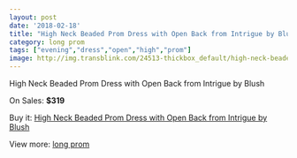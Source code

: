 ```yaml
---
layout: post
date: '2018-02-18'
title: "High Neck Beaded Prom Dress with Open Back from Intrigue by Blush"
category: long prom
tags: ["evening","dress","open","high","prom"]
image: http://img.transblink.com/24513-thickbox_default/high-neck-beaded-prom-dress-with-open-back-from-intrigue-by-blush.jpg
---
```

High Neck Beaded Prom Dress with Open Back from Intrigue by Blush

On Sales: **$319**
<a href="https://www.transblink.com/en/long-prom/7745-high-neck-beaded-prom-dress-with-open-back-from-intrigue-by-blush.html"><amp-img layout="responsive" width="600" height="600" src="//img.transblink.com/24513-thickbox_default/high-neck-beaded-prom-dress-with-open-back-from-intrigue-by-blush.jpg" alt="High Neck Beaded Prom Dress with Open Back from Intrigue by Blush 0" /></a>
<a href="https://www.transblink.com/en/long-prom/7745-high-neck-beaded-prom-dress-with-open-back-from-intrigue-by-blush.html"><amp-img layout="responsive" width="600" height="600" src="//img.transblink.com/24516-thickbox_default/high-neck-beaded-prom-dress-with-open-back-from-intrigue-by-blush.jpg" alt="High Neck Beaded Prom Dress with Open Back from Intrigue by Blush 1" /></a>
<a href="https://www.transblink.com/en/long-prom/7745-high-neck-beaded-prom-dress-with-open-back-from-intrigue-by-blush.html"><amp-img layout="responsive" width="600" height="600" src="//img.transblink.com/24515-thickbox_default/high-neck-beaded-prom-dress-with-open-back-from-intrigue-by-blush.jpg" alt="High Neck Beaded Prom Dress with Open Back from Intrigue by Blush 2" /></a>
<a href="https://www.transblink.com/en/long-prom/7745-high-neck-beaded-prom-dress-with-open-back-from-intrigue-by-blush.html"><amp-img layout="responsive" width="600" height="600" src="//img.transblink.com/24514-thickbox_default/high-neck-beaded-prom-dress-with-open-back-from-intrigue-by-blush.jpg" alt="High Neck Beaded Prom Dress with Open Back from Intrigue by Blush 3" /></a>

Buy it: [High Neck Beaded Prom Dress with Open Back from Intrigue by Blush](https://www.transblink.com/en/long-prom/7745-high-neck-beaded-prom-dress-with-open-back-from-intrigue-by-blush.html "High Neck Beaded Prom Dress with Open Back from Intrigue by Blush")

View more: [long prom](https://www.transblink.com/en/58-long-prom "long prom")